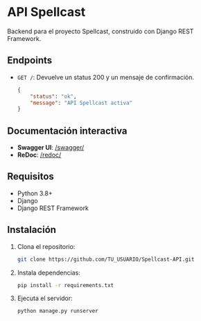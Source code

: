 # API Spellcast

Backend para el proyecto Spellcast, construido con Django REST Framework.

## Endpoints

- `GET /`: Devuelve un status 200 y un mensaje de confirmación.
  ```json
  {
      "status": "ok",
      "message": "API Spellcast activa"
  }
  ```

## Documentación interactiva

- **Swagger UI**: [/swagger/](http://127.0.0.1:8000/swagger/)
- **ReDoc**: [/redoc/](http://127.0.0.1:8000/redoc/)

## Requisitos

- Python 3.8+
- Django
- Django REST Framework

## Instalación

1. Clona el repositorio:
   ```bash
   git clone https://github.com/TU_USUARIO/Spellcast-API.git
   ```

2. Instala dependencias:
   ```bash
   pip install -r requirements.txt
   ```

3. Ejecuta el servidor:
   ```bash
   python manage.py runserver
   ```